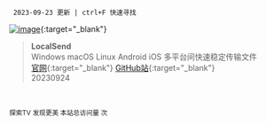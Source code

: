     2023-09-23 更新 | ctrl+F 快速寻找

[![image](https://t.tansuo.tv/img/nfshop2.png)](https://ihezu.run/esf7nk){:target="_blank"}

> **LocalSend**<br>
> Windows macOS Linux Android iOS 多平台间快速稳定传输文件<br>
> [官网](https://localsend.org){:target="_blank"} [GitHub站](https://github.com/localsend/localsend){:target="_blank"}<br>
> 20230924

<br>

<script async src="//busuanzi.ibruce.info/busuanzi/2.3/busuanzi.pure.mini.js"></script>
<p align="left"><span id="busuanzi_container_site_pv"><small>探索TV 发现更美 本站总访问量 <span id="busuanzi_value_site_pv"></span> 次</small></span></p>
